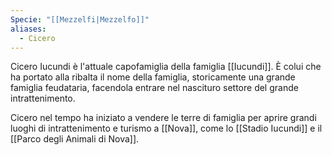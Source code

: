 ```yaml
---
Specie: "[[Mezzelfi|Mezzelfo]]"
aliases:
  - Cicero
---
```

Cicero Iucundi è l'attuale capofamiglia della famiglia [[Iucundi]]. 
È colui che ha portato alla ribalta il nome della famiglia, storicamente una grande famiglia feudataria, facendola entrare nel nascituro settore del grande intrattenimento. 

Cicero nel tempo ha iniziato a vendere le terre di famiglia per aprire grandi luoghi di intrattenimento e turismo a [[Nova]], come lo [[Stadio Iucundi]] e il [[Parco degli Animali di Nova]]. 
